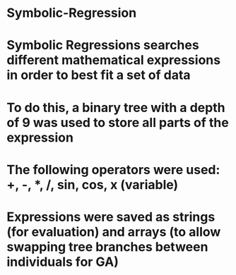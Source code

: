 # Symbolic-Regression
# Symbolic Regressions searches different mathematical expressions in order to best fit a set of data
# To do this, a binary tree with a depth of 9 was used to store all parts of the expression
# The following operators were used: +, -, *, /, sin, cos, x (variable)
# Expressions were saved as strings (for evaluation) and arrays (to allow swapping tree branches between individuals for GA)
